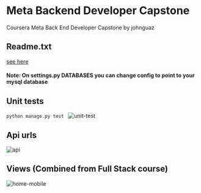 # Meta Backend Developer Capstone

Coursera Meta Back End Developer Capstone by johnguaz

## Readme.txt
[see here](Readme.txt)

#### Note: On settings.py DATABASES you can change config to point to your mysql database

## Unit tests
```python manage.py test ```
![unit-test](docs/utest.png)

## Api urls
![api](docs/apipath.png)


## Views (Combined from Full Stack course)
![home-mobile](doc/home.png)
